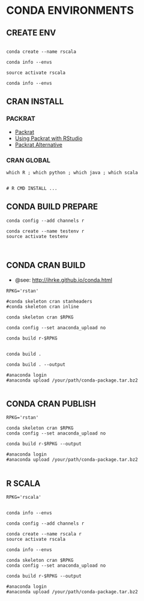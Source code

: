 CONDA ENVIRONMENTS
==================


CREATE ENV
----------

```

conda create --name rscala

conda info --envs

source activate rscala

conda info --envs

```

CRAN INSTALL
------------

### PACKRAT

* [Packrat](https://rstudio.github.io/packrat/)
* [Using Packrat with RStudio](http://rstudio.github.io/packrat/rstudio.html)
* [Packrat Alternative](http://ihrke.github.io/conda.html)


### CRAN GLOBAL

```
which R ; which python ; which java ; which scala


# R CMD INSTALL ...

```



CONDA BUILD PREPARE
-------------------

```
conda config --add channels r

conda create --name testenv r
source activate testenv



```



CONDA CRAN BUILD
----------------

* @see: http://ihrke.github.io/conda.html

```
RPKG='rstan'

#conda skeleton cran stanheaders
#conda skeleton cran inline

conda skeleton cran $RPKG

conda config --set anaconda_upload no

conda build r-$RPKG


conda build .

conda build . --output

#anaconda login
#anaconda upload /your/path/conda-package.tar.bz2


```

CONDA CRAN PUBLISH
----------------

```
RPKG='rstan'

conda skeleton cran $RPKG
conda config --set anaconda_upload no

conda build r-$RPKG --output

#anaconda login
#anaconda upload /your/path/conda-package.tar.bz2


```

R SCALA
-------

```
RPKG='rscala'


conda info --envs

conda config --add channels r

conda create --name rscala r
source activate rscala

conda info --envs

conda skeleton cran $RPKG
conda config --set anaconda_upload no

conda build r-$RPKG --output

#anaconda login
#anaconda upload /your/path/conda-package.tar.bz2


```


